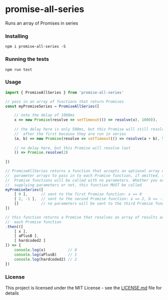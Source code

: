 # promise-all-series

Runs an array of Promises in series

### Installing
```
npm i promise-all-series -S
```

### Running the tests
```
npm run test
```

### Usage
```javascript
import { PromiseAllSeries } from 'promise-all-series'

// pass in an array of functions that return Promises
const myPromiseSeries = PromiseAllSeries([

    // note the delay of 1000ms
    x => new Promise(resolve => setTimeout(() => resolve(x), 1000)),
    
    // the delay here is only 500ms, but this Promise will still resolve 
    //  after the first because they are run in series
    (a, b) => new Promise(resolve => setTimeout(() => resolve(a + b), 500)),
    
    // no delay here, but this Promise will resolve last
    () => Promise.resolve(2)
    
])

// PromiseAllSeries returns a function that accepts an optional array of 
//  parameter arrays to pass in to each Promise function, if omitted, the 
//  Promise functions will be called with no parameters. Whether you are 
//  supplying parameters or not, this function MUST be called
myPromiseSeries([
    [ 0 ],      // sent to the first Promise function: x == 0
    [ 2, -1 ],  // sent to the second Promise function: a == 2, b == -1
    []          // no parameters will be sent to the third Promise function
])

// this function returns a Promise that resolves an array of results arrays from
//  each Promise function
.then(([
    [ x ],
    [ aPlusB ],
    [ hardcoded2 ]
]) => {
    console.log(x)          // 0
    console.log(aPlusB)     // 1
    console.log(hardcoded2) // 2
})
```

### License

This project is licensed under the MIT License - see the [LICENSE.md](LICENSE.md) file for details

